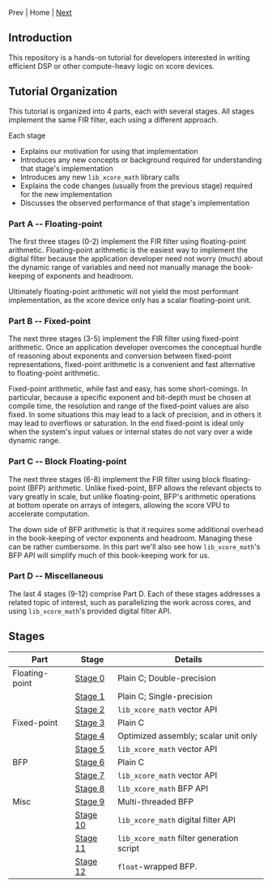 
Prev | Home | [Next](building.md)

## Introduction

This repository is a hands-on tutorial for developers interested in writing efficient DSP or other compute-heavy logic on xcore devices.

## Tutorial Organization

This tutorial is organized into 4 parts, each with several stages. All stages implement the same FIR filter, each using a different approach.

Each stage 

* Explains our motivation for using that implementation
* Introduces any new concepts or background required for understanding that stage's implementation
* Introduces any new `lib_xcore_math` library calls
* Explains the code changes (usually from the previous stage) required for the
  new implementation
* Discusses the observed performance of that stage's implementation

### Part A -- Floating-point

The first three stages (0-2) implement the FIR filter using floating-point
arithmetic. Floating-point arithmetic is the easiest way to implement the
digital filter because the application developer need not worry (much) about the
dynamic range of variables and need not manually manage the book-keeping of
exponents and headroom.

Ultimately floating-point arithmetic will not yield the most performant implementation, as the xcore device only has a scalar floating-point unit.

### Part B -- Fixed-point

The next three stages (3-5) implement the FIR filter using fixed-point
arithmetic. Once an application developer overcomes the conceptual hurdle of
reasoning about exponents and conversion between fixed-point representations,
fixed-point arithmetic is a convenient and fast alternative to floating-point
arithmetic.

Fixed-point arithmetic, while fast and easy, has some short-comings. In
particular, because a specific exponent and bit-depth must be chosen at compile
time, the resolution and range of the fixed-point values are also fixed. In some
situations this may lead to a lack of precision, and in others it may lead to
overflows or saturation. In the end fixed-point is ideal only when the system's
input values or internal states do not vary over a wide dynamic range.

### Part C -- Block Floating-point

The next three stages (6-8) implement the FIR filter using block floating-point
(BFP) arithmetic. Unlike fixed-point, BFP allows the relevant objects to vary
greatly in scale, but unlike floating-point, BFP's arithmetic operations at
bottom operate on arrays of integers, allowing the xcore VPU to accelerate
computation.

The down side of BFP arithmetic is that it requires some additional overhead in
the book-keeping of vector exponents and headroom. Managing these can be rather
cumbersome. In this part we'll also see how `lib_xcore_math`'s BFP API will
simplify much of this book-keeping work for us.

### Part D -- Miscellaneous

The last 4 stages (9-12) comprise Part D. Each of these stages addresses a
related topic of interest, such as parallelizing the work across cores, and
using `lib_xcore_math`'s provided digital filter API.

## Stages

| Part           | Stage                        | Details
|----------------|------------------------------| -----------
| Floating-point | [Stage 0](stage0.md)   | Plain C; Double-precision
|                | [Stage 1](stage1.md)   | Plain C; Single-precision
|                | [Stage 2](stage2.md)   | `lib_xcore_math` vector API
| Fixed-point    | [Stage 3](stage3.md)   | Plain C
|                | [Stage 4](stage4.md)   | Optimized assembly; scalar unit only
|                | [Stage 5](stage5.md)   | `lib_xcore_math` vector API
| BFP            | [Stage 6](stage6.md)   | Plain C
|                | [Stage 7](stage7.md)   | `lib_xcore_math` vector API
|                | [Stage 8](stage8.md)   | `lib_xcore_math` BFP API
| Misc           | [Stage 9](stage9.md)   | Multi-threaded BFP
|                | [Stage 10](stage10.md) | `lib_xcore_math` digital filter API
|                | [Stage 11](stage11.md) | `lib_xcore_math` filter generation script
|                | [Stage 12](stage12.md) | `float`-wrapped BFP.

